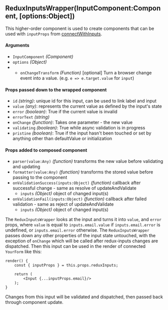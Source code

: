 ## ReduxInputsWrapper(InputComponent:Component, [options:Object])

This higher-order component is used to create components that can be used with `inputProps` from [connectWithInputs](connectWithInputs.md).

#### Arguments
- `InputComponent` *(Component)*
- `options` *(Object)*
- - `onChangeTransform` *(Function)* [optional] Turn a browser change event into a value. (e.g. `e => e.target.value` for `input`)

#### Props passed down to the wrapped component

- `id` *(string)*: unique id for this input, can be used to link label and input
- `value` *(any)*: represents the current value as defined by the input's state
- `error` *(boolean)*: True if the current value is invalid
- `errorText` *(string)*
- `onChange` *(function)*: Takes one parameter - the new value
- `validating` *(boolean)*: True while async validation is in progress
- `pristine` *(boolean)*: True if the input hasn't been touched or set by anything other than defaultValue or initialization

#### Props added to composed component

- `parser(value:Any)` *(function)* transforms the new value before validating and updating
- `formatter(value:Any)` *(function)* transforms the stored value before passing to the component
- `onValidationSuccess(inputs:Object)` *(function)* callback after successful change - same as resolve of updateAndValidate
    - `inputs` *(Object)* object of changed input(s)
- `onValidationFail(inputs:Object)` *(function)* callback after failed validation - same as reject of updateAndValidate
    - `inputs` *(Object)* object of changed input(s)

The `ReduxInputsWrapper` looks at the input and turns it into `value`, and `error` props, where `value` is equal to
`inputs.email.value` if `inputs.email.error` is undefined, or `inputs.email.error` otherwise. The `ReduxInputsWrapper`
passes down any other properties of the input state untouched, with the exception of `onChange` which will be called
after redux-inputs changes are dispatched.
Then this input can be used in the render of connected `YourForm` like this:

    render() {
        const { inputProps } = this.props.reduxInputs;

        return (
            <Input {...inputProps.email}/>
        );
    }

Changes from this input will be validated and dispatched, then passed back through component update.
